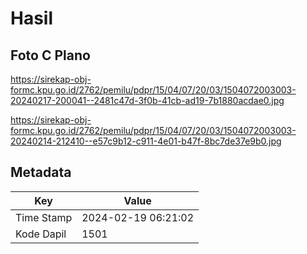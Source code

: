 # Hasil

## Foto C Plano

https://sirekap-obj-formc.kpu.go.id/2762/pemilu/pdpr/15/04/07/20/03/1504072003003-20240217-200041--2481c47d-3f0b-41cb-ad19-7b1880acdae0.jpg

https://sirekap-obj-formc.kpu.go.id/2762/pemilu/pdpr/15/04/07/20/03/1504072003003-20240214-212410--e57c9b12-c911-4e01-b47f-8bc7de37e9b0.jpg


## Metadata

| Key        | Value               |
| ---------- | ------------------- |
| Time Stamp | 2024-02-19 06:21:02 |
| Kode Dapil | 1501                |



